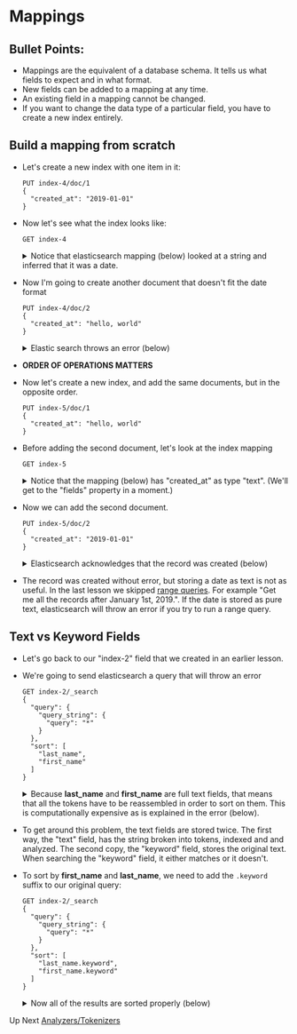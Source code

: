 # Mappings

## Bullet Points:

  - Mappings are the equivalent of a database schema.  It tells us what fields to expect and in what format.
  - New fields can be added to a mapping at any time.
  - An existing field in a mapping cannot be changed.
  - If you want to change the data type of a particular field, you have to create a new index entirely.

## Build a mapping from scratch

  - Let's create a new index with one item in it:

    ```
    PUT index-4/doc/1
    {
      "created_at": "2019-01-01"
    }
    ```

  - Now let's see what the index looks like:

    ```
    GET index-4
    ```

    <details>
      <summary>Notice that elasticsearch mapping (below) looked at a string and inferred that it was a date.</summary>
      <p>
      
      ```json
      {
        "index-4": {
          "aliases": {},
          "mappings": {
            "doc": {
              "properties": {
                "created_at": {
                  "type": "date"
                }
              }
            }
          },
          "settings": {
            "index": {
              "creation_date": "1571543778163",
              "number_of_shards": "5",
              "number_of_replicas": "1",
              "uuid": "1KdOyfIiTzm2tcwedMePCA",
              "version": {
                "created": "5010199"
              },
              "provided_name": "index-4"
            }
          }
        }
      }
      ```
      </p>
    </details>

  - Now I'm going to create another document that doesn't fit the date format

    ```
    PUT index-4/doc/2
    {
      "created_at": "hello, world"
    }
    ```

    <details>
      <summary>Elastic search throws an error (below)</summary>
      <p>
      
      ```json
      {
        "error": {
          "root_cause": [
            {
              "type": "mapper_parsing_exception",
              "reason": "failed to parse [created_at]"
            }
          ],
          "type": "mapper_parsing_exception",
          "reason": "failed to parse [created_at]",
          "caused_by": {
            "type": "illegal_argument_exception",
            "reason": "Invalid format: \"hello, world\""
          }
        },
        "status": 400
      }
      ```
      </p>
    </details>

  - __ORDER OF OPERATIONS MATTERS__
  
  - Now let's create a new index, and add the same documents, but in the opposite order.

    ```
    PUT index-5/doc/1
    {
      "created_at": "hello, world"
    }
    ```

  - Before adding the second document, let's look at the index mapping

    ```
    GET index-5
    ```

    <details>
      <summary>Notice that the mapping (below) has "created_at" as type "text".  (We'll get to the "fields" property in a moment.)</summary>
      <p>
    
    ```json
    {
      "index-5": {
        "aliases": {},
        "mappings": {
          "doc": {
            "properties": {
              "created_at": {
                "type": "text",
                "fields": {
                  "keyword": {
                    "type": "keyword",
                    "ignore_above": 256
                  }
                }
              }
            }
          }
        },
        "settings": {
          "index": {
            "creation_date": "1571544228493",
            "number_of_shards": "5",
            "number_of_replicas": "1",
            "uuid": "cCbBKzYMTpuRZ-G_iQQghQ",
            "version": {
              "created": "5010199"
            },
            "provided_name": "index-5"
          }
        }
      }
    }
    ```
  </p>
  </details>

  - Now we can add the second document.
  
    ```
    PUT index-5/doc/2
    {
      "created_at": "2019-01-01"
    }
    ```

    <details>
    <summary>Elasticsearch acknowledges that the record was created (below)</summary>
    <p>

    ```json
    {
      "_index": "index-5",
      "_type": "doc",
      "_id": "2",
      "_version": 3,
      "result": "created",
      "_shards": {
        "total": 2,
        "successful": 1,
        "failed": 0
      },
      "created": true
    }
    ```
    </p>
    </details>

  - The record was created without error, but storing a date as text is not as useful.  In the last lesson we skipped [range queries](https://www.elastic.co/guide/en/elasticsearch/reference/5.1/query-dsl-range-query.html).  For example "Get me all the records after January 1st, 2019.".  If the date is stored as pure text, elasticsearch will throw an error if you try to run a range query.

## Text vs Keyword Fields

  - Let's go back to our "index-2" field that we created in an earlier lesson.
  - We're going to send elasticsearch a query that will throw an error

    ```
    GET index-2/_search
    {
      "query": {
        "query_string": {
          "query": "*"
        }
      },
      "sort": [
        "last_name",
        "first_name"
      ]
    }
    ```

    <details>
    <summary>Because <b>last_name</b> and <b>first_name</b> are full text fields, that means that all the tokens have to be reassembled in order to sort on them.  This is computationally expensive as is explained in the error (below).</summary>
    <p>

    ```json
    {
      "error": {
        "root_cause": [
          {
            "type": "illegal_argument_exception",
            "reason": "Fielddata is disabled on text fields by default. Set fielddata=true on [last_name] in order to load fielddata in memory by uninverting the inverted index. Note that this can however use significant memory."
          }
        ],
        "type": "search_phase_execution_exception",
        "reason": "all shards failed",
        "phase": "query",
        "grouped": true,
        "failed_shards": [
          {
            "shard": 0,
            "index": "index-2",
            "node": "UluhRfZ7TCyCVTbPRqIaSA",
            "reason": {
              "type": "illegal_argument_exception",
              "reason": "Fielddata is disabled on text fields by default. Set fielddata=true on [last_name] in order to load fielddata in memory by uninverting the inverted index. Note that this can however use significant memory."
            }
          }
        ],
        "caused_by": {
          "type": "illegal_argument_exception",
          "reason": "Fielddata is disabled on text fields by default. Set fielddata=true on [last_name] in order to load fielddata in memory by uninverting the inverted index. Note that this can however use significant memory."
        }
      },
      "status": 400
    }
    ```
    </p>
    </details>

  - To get around this problem, the text fields are stored twice.  The first way, the "text" field, has the string broken into tokens, indexed and and analyzed.  The second copy, the "keyword" field, stores the original text.  When searching the "keyword" field, it either matches or it doesn't.
  
  - To sort by __first_name__ and __last_name__, we need to add the `.keyword` suffix to our original query:

    ```
    GET index-2/_search
    {
      "query": {
        "query_string": {
          "query": "*"
        }
      },
      "sort": [
        "last_name.keyword",
        "first_name.keyword"
      ]
    }
    ```

    <details>
    <summary>Now all of the results are sorted properly (below)</summary>

    <p>

    ```json
    {
      "took": 4,
      "timed_out": false,
      "_shards": {
        "total": 5,
        "successful": 5,
        "failed": 0
      },
      "hits": {
        "total": 5,
        "max_score": null,
        "hits": [
          {
            "_index": "index-2",
            "_type": "doc",
            "_id": "5",
            "_score": null,
            "_source": {
              "first_name": "Conan",
              "last_name": "O'Brien"
            },
            "sort": [
              "O'Brien",
              "Conan"
            ]
          },
          {
            "_index": "index-2",
            "_type": "doc",
            "_id": "3",
            "_score": null,
            "_source": {
              "first_name": "Andrew",
              "last_name": "Young"
            },
            "sort": [
              "Young",
              "Andrew"
            ]
          },
          {
            "_index": "index-2",
            "_type": "doc",
            "_id": "1",
            "_score": null,
            "_source": {
              "first_name": "Becky",
              "last_name": "Young"
            },
            "sort": [
              "Young",
              "Becky"
            ]
          },
          {
            "_index": "index-2",
            "_type": "doc",
            "_id": "4",
            "_score": null,
            "_source": {
              "first_name": "Andrew",
              "last_name": "Zimmerman"
            },
            "sort": [
              "Zimmerman",
              "Andrew"
            ]
          },
          {
            "_index": "index-2",
            "_type": "doc",
            "_id": "2",
            "_score": null,
            "_source": {
              "first_name": "Becky",
              "last_name": "Zimmerman"
            },
            "sort": [
              "Zimmerman",
              "Becky"
            ]
          }
        ]
      }
    }
    ```
    </p>
    </details>

Up Next [Analyzers/Tokenizers](analyzers.md)
